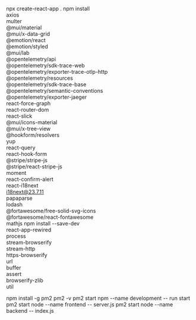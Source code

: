 npx create-react-app .
npm install \
  axios \
  multer \
  @mui/material \
  @mui/x-data-grid \
  @emotion/react \
  @emotion/styled \
  @mui/lab \
  @opentelemetry/api \
  @opentelemetry/sdk-trace-web \
  @opentelemetry/exporter-trace-otlp-http \
  @opentelemetry/resources \
  @opentelemetry/sdk-trace-base \
  @opentelemetry/semantic-conventions \
  @opentelemetry/exporter-jaeger \
  react-force-graph \
  react-router-dom \
  react-slick \
  @mui/icons-material \
  @mui/x-tree-view \
  @hookform/resolvers \
  yup \
  react-query \
  react-hook-form \
  @stripe/stripe-js \
  @stripe/react-stripe-js \
  moment \
  react-confirm-alert \
  react-i18next \
  i18next@23.7.11 \
  papaparse \
  lodash \
  @fortawesome/free-solid-svg-icons \
  @fortawesome/react-fontawesome \
  mathjs
npm install --save-dev \
  react-app-rewired \
  process \
  stream-browserify \
  stream-http \
  https-browserify \
  url \
  buffer \
  assert \
  browserify-zlib \
  util

npm install -g pm2
pm2 -v
pm2 start npm --name development -- run start
pm2 start node --name frontend -- server.js
pm2 start node --name backend -- index.js



